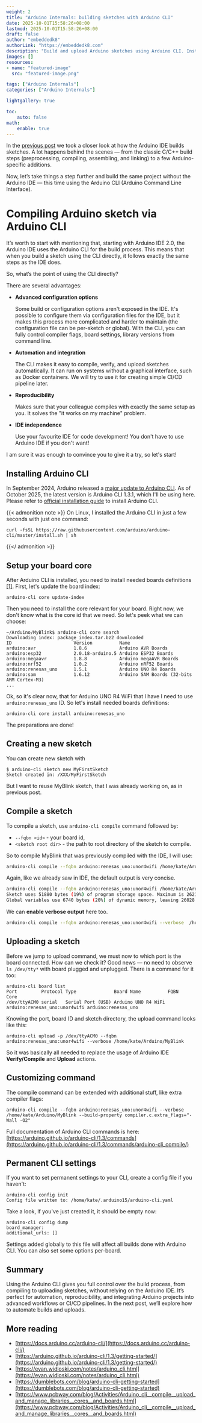 ```yaml
---
weight: 2
title: "Arduino Internals: building sketches with Arduino CLI"
date: 2025-10-01T15:58:26+08:00
lastmod: 2025-10-01T15:58:26+08:00
draft: false
author: "embeddedk8"
authorLink: "https://embeddedk8.com"
description: "Build and upload Arduino sketches using Arduino CLI. Installing Arduino CLI, setting up boards, uploading sketches, and customizing commands"
images: []
resources:
- name: "featured-image"
  src: "featured-image.png"

tags: ["Arduino Internals"]
categories: ["Arduino Internals"]

lightgallery: true

toc:
    auto: false
math:
    enable: true
---
```


In the [previous post](/arduino-ide-build-process/) we took a closer look at how the Arduino IDE builds sketches.
A lot happens behind the scenes — from the classic C/C++ build steps (preprocessing, compiling, assembling, and linking) 
to a few Arduino-specific additions.

Now, let’s take things a step further and build the same project without the Arduino IDE — this time using the Arduino CLI (Arduino
Command Line Interface).

# Compiling Arduino sketch via Arduino CLI

It’s worth to start with mentioning that, starting with Arduino IDE 2.0, the Arduino IDE uses the Arduino CLI
for the build process. This means that when you build a sketch using the CLI directly, it follows exactly the same steps as the IDE does.

So, what’s the point of using the CLI directly?

There are several advantages:

- **Advanced configuration options**

    Some build or configuration options aren't exposed in the IDE. It's possible to configure them via configuration files
    for the IDE, but it makes this process more complicated and harder to maintain (the configuration file can be per-sketch or global).
    With the CLI, you can fully control compiler flags, board settings, library versions from command line.

- **Automation and integration**

  The CLI makes it easy to compile, verify, and upload sketches automatically. 
  It can run on systems without a graphical interface, such as Docker containers.
  We will try to use it for creating simple CI/CD pipeline later.

- **Reproducibility**

    Makes sure that your colleague compiles with exactly the same setup as you. It solves the "it works on my machine" problem.

- **IDE independence**
    
    Use your favourite IDE for code development! You don't have to use Arduino IDE if you don't want!

I am sure it was enough to convince you to give it a try, so let's start!


## Installing Arduino CLI
In September 2024, Arduino released a [major update to Arduino CLI](https://blog.arduino.cc/2024/09/05/arduino-cli-1-0-is-out/). 
As of October 2025, the latest version is Arduino CLI 1.3.1, which I'll be using here. 
Please refer to [official installation guide](https://docs.arduino.cc/arduino-cli/installation/) to install Arduino CLI. 

{{< admonition note >}}
On Linux, I installed the Arduino CLI in just a few seconds with just one command:
```
curl -fsSL https://raw.githubusercontent.com/arduino/arduino-cli/master/install.sh | sh
```
{{</ admonition >}}

## Setup your board core

After Arduino CLI is installed, you need to install needed boards definitions [[1]](https://docs.arduino.cc/arduino-cli/getting-started/). First, let's update the board index:
```
arduino-cli core update-index
```

Then you need to install the core relevant for your board. Right now, we don't know what is the core id that we need.
So let's peek what we can choose:
```
~/Arduino/MyBlink$ arduino-cli core search
Downloading index: package_index.tar.bz2 downloaded                                                                                                                                                                                                                                                                           
ID                       Version          Name
arduino:avr              1.8.6            Arduino AVR Boards
arduino:esp32            2.0.18-arduino.5 Arduino ESP32 Boards
arduino:megaavr          1.8.8            Arduino megaAVR Boards
arduino:nrf52            1.0.2            Arduino nRF52 Boards
arduino:renesas_uno      1.5.1            Arduino UNO R4 Boards
arduino:sam              1.6.12           Arduino SAM Boards (32-bits ARM Cortex-M3)
...
```
Ok, so it's clear now, that for Arduino UNO R4 WiFi that I have I need to use `arduino:renesas_uno` ID.
So let's install needed boards definitions:
```
arduino-cli core install arduino:renesas_uno
 ```

The preparations are done!

## Creating a new sketch

You can create new sketch with
```
$ arduino-cli sketch new MyFirstSketch
Sketch created in: /XXX/MyFirstSketch
```

But I want to reuse MyBlink sketch, that I was already working on, as in previous post.

## Compile a sketch
To compile a sketch, use `arduino-cli compile` command followed by:
- `--fqbn <id>` - your board id,
- `<sketch root dir>` - the path to root directory of the sketch to compile.

So to compile MyBlink that was previously compiled with the IDE, I will use:

```bash
arduino-cli compile --fqbn arduino:renesas_uno:unor4wifi /home/kate/Arduino/MyBlink
```

Again, like we already saw in IDE, the default output is very concise.

```bash
arduino-cli compile --fqbn arduino:renesas_uno:unor4wifi /home/kate/Arduino/MyBlink
Sketch uses 51880 bytes (19%) of program storage space. Maximum is 262144 bytes.
Global variables use 6740 bytes (20%) of dynamic memory, leaving 26028 bytes for local variables. Maximum is 32768 bytes.
```

We can **enable verbose output** here too.
```bash
arduino-cli compile --fqbn arduino:renesas_uno:unor4wifi --verbose  /home/kate/Arduino/MyBlink
```

## Uploading a sketch
Before we jump to upload command, we must now to which port is the board connected. How can we check it?
Good news — no need to observe `ls /dev/tty*` with board plugged and unplugged. There is a command for it too:

```
arduino-cli board list
Port         Protocol Type              Board Name          FQBN                          Core
/dev/ttyACM0 serial   Serial Port (USB) Arduino UNO R4 WiFi arduino:renesas_uno:unor4wifi arduino:renesas_uno
```

Knowing the port, board ID and sketch directory, the upload command looks like this:
```
arduino-cli upload -p /dev/ttyACM0 --fqbn arduino:renesas_uno:unor4wifi --verbose /home/kate/Arduino/MyBlink
```

So it was basically all needed to replace the usage of Arduino IDE **Verify/Compile** and **Upload** actions.

## Customizing command

The compile command can be extended with additional stuff, like extra compiler flags:

```
arduino-cli compile --fqbn arduino:renesas_uno:unor4wifi --verbose  /home/kate/Arduino/MyBlink --build-property compiler.c.extra_flags="-Wall -O2"
```

Full documentation of Arduino CLI commands is here: [https://arduino.github.io/arduino-cli/1.3/commands](https://arduino.github.io/arduino-cli/1.3/commands/arduino-cli_compile/)

## Permanent CLI settings

If you want to set permanent settings to your CLI, create a config file if you haven't:
```
arduino-cli config init
Config file written to: /home/kate/.arduino15/arduino-cli.yaml
```
Take a look, if you've just created it, it should be empty now:
```
arduino-cli config dump
board_manager:
additional_urls: []
```

Settings added globally to this file will affect all builds done with Arduino CLI. You can also set some options per-board.

## Summary
Using the Arduino CLI gives you full control over the build process, 
from compiling to uploading sketches, without relying on the Arduino IDE. 
It’s perfect for automation, reproducibility, and integrating Arduino projects into advanced workflows or CI/CD pipelines. 
In the next post, we’ll explore how to automate builds and uploads.

## More reading
- [https://docs.arduino.cc/arduino-cli/](https://docs.arduino.cc/arduino-cli/)
- [https://arduino.github.io/arduino-cli/1.3/getting-started/](https://arduino.github.io/arduino-cli/1.3/getting-started/)
- [https://evan.widloski.com/notes/arduino_cli.html](https://evan.widloski.com/notes/arduino_cli.html)
- [https://dumblebots.com/blog/arduino-cli-getting-started](https://dumblebots.com/blog/arduino-cli-getting-started)
- [https://www.pcbway.com/blog/Activities/Arduino_cli__compile__upload_and_manage_libraries__cores__and_boards.html](https://www.pcbway.com/blog/Activities/Arduino_cli__compile__upload_and_manage_libraries__cores__and_boards.html)

